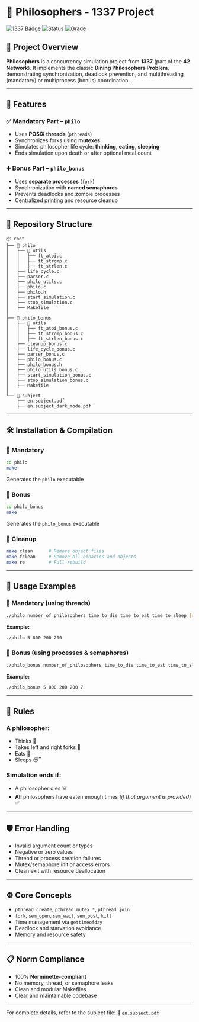 # 🧠 Philosophers - 1337 Project

[![1337 Badge](https://img.shields.io/badge/1337-Project-blue)](https://www.42network.org/)
![Status](https://img.shields.io/badge/Status-Completed-brightgreen) ![Grade](https://img.shields.io/badge/Grade-125%2F100-success)

## 📜 Project Overview

**Philosophers** is a concurrency simulation project from **1337** (part of the **42 Network**). It implements the classic **Dining Philosophers Problem**, demonstrating synchronization, deadlock prevention, and multithreading (mandatory) or multiprocess (bonus) coordination.

---

## 🚀 Features

### ✅ Mandatory Part – `philo`

* Uses **POSIX threads** (`pthreads`)
* Synchronizes forks using **mutexes**
* Simulates philosopher life cycle: **thinking**, **eating**, **sleeping**
* Ends simulation upon death or after optional meal count

### ➕ Bonus Part – `philo_bonus`

* Uses **separate processes** (`fork`)
* Synchronization with **named semaphores**
* Prevents deadlocks and zombie processes
* Centralized printing and resource cleanup

---

## 📂 Repository Structure

```plaintext
📦 root
├── 📂 philo
│   ├── 📂 utils
│   │   ├── ft_atoi.c
│   │   ├── ft_strcmp.c
│   │   ├── ft_strlen.c
│   ├── life_cycle.c
│   ├── parser.c
│   ├── philo_utils.c
│   ├── philo.c
│   ├── philo.h
│   ├── start_simulation.c
│   ├── stop_simulation.c
│   ├── Makefile
│
├── 📂 philo_bonus
│   ├── 📂 utils
│   │   ├── ft_atoi_bonus.c
│   │   ├── ft_strcmp_bonus.c
│   │   ├── ft_strlen_bonus.c
│   ├── cleanup_bonus.c
│   ├── life_cycle_bonus.c
│   ├── parser_bonus.c
│   ├── philo_bonus.c
│   ├── philo_bonus.h
│   ├── philo_utils_bonus.c
│   ├── start_simulation_bonus.c
│   ├── stop_simulation_bonus.c
│   ├── Makefile
│
└── 📂 subject
    ├── en.subject.pdf
    ├── en.subject_dark_mode.pdf
```

---

## 🛠️ Installation & Compilation

### 📌 Mandatory

```bash
cd philo
make
```

Generates the `philo` executable

### 📌 Bonus

```bash
cd philo_bonus
make
```

Generates the `philo_bonus` executable

### 🔧 Cleanup

```bash
make clean      # Remove object files  
make fclean     # Remove all binaries and objects  
make re         # Full rebuild  
```

---

## 📖 Usage Examples

### 🧵 Mandatory (using threads)

```bash
./philo number_of_philosophers time_to_die time_to_eat time_to_sleep [number_of_times_each_philosopher_must_eat]
```

**Example:**

```bash
./philo 5 800 200 200
```

### 🧨 Bonus (using processes & semaphores)

```bash
./philo_bonus number_of_philosophers time_to_die time_to_eat time_to_sleep [number_of_times_each_philosopher_must_eat]
```

**Example:**

```bash
./philo_bonus 5 800 200 200 7
```

---

## 📏 Rules

### A philosopher:

* Thinks 💭
* Takes left and right forks 🍴
* Eats 🍝
* Sleeps 😴

### Simulation ends if:

* A philosopher dies ☠️
* **All** philosophers have eaten enough times *(if that argument is provided)* ✅

---

## 🛡️ Error Handling

* Invalid argument count or types
* Negative or zero values
* Thread or process creation failures
* Mutex/semaphore init or access errors
* Clean exit with resource deallocation

---

## ⚙️ Core Concepts

* `pthread_create`, `pthread_mutex_*`, `pthread_join`
* `fork`, `sem_open`, `sem_wait`, `sem_post`, `kill`
* Time management via `gettimeofday`
* Deadlock and starvation avoidance
* Memory and resource safety

---

## 📋 Norm Compliance

* 100% **Norminette-compliant**
* No memory, thread, or semaphore leaks
* Clean and modular Makefiles
* Clear and maintainable codebase

---

For complete details, refer to the subject file:
📄 [`en.subject.pdf`](./subject/en.subject.pdf)
